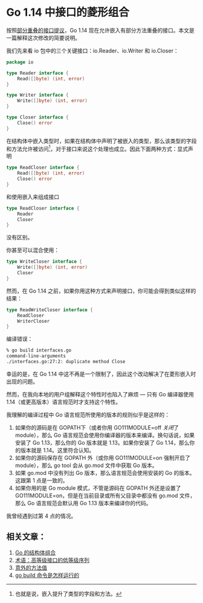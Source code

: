 # Go 1.14 中接口的菱形组合

按照[部分重叠的接口提议](https://github.com/golang/proposal/blob/master/design/6977-overlapping-interfaces.md)，Go 1.14 现在允许嵌入有部分方法重叠的接口。本文是一篇解释这次修改的简要说明。

我们先来看 io 包中的三个关键接口：io.Reader、io.Writer 和 io.Closer：

```go
package io

type Reader interface {
    Read([]byte) (int, error)
}

type Writer interface {
    Write([]byte) (int, error)
}

type Closer interface {
    Close() error
}
```

在结构体中嵌入类型时，如果在结构体中声明了被嵌入的类型，那么该类型的字段和方法允许被访问[^1]，对于接口来说这个处理也成立。因此下面两种方式：显式声明

```go
type ReadCloser interface {
    Read([]byte) (int, error)
    Close() error
}
```

和使用嵌入来组成接口

```go
type ReadCloser interface {
    Reader
    Closer
}
```

没有区别。

你甚至可以混合使用：

```go
type WriteCloser interface {
    Write([]byte) (int, error)
    Closer
}
```

然而，在 Go 1.14 之前，如果你用这种方式来声明接口，你可能会得到类似这样的结果：

```go
type ReadWriteCloser interface {
    ReadCloser
    WriterCloser
}
```

编译错误：

```bash
% go build interfaces.go
command-line-arguments
./interfaces.go:27:2: duplicate method Close
```

幸运的是，在 Go 1.14 中这不再是一个限制了，因此这个改动解决了在菱形嵌入时出现的问题。

然而，在我向本地的用户组解释这个特性时也陷入了麻烦 — 只有 Go 编译器使用 1.14（或更高版本）语言规范时才支持这个特性。

我理解的编译过程中 Go 语言规范所使用的版本的规则似乎是这样的：

1. 如果你的源码是在 GOPATH下（或者你用 GO111MODULE=off *关闭*了 module），那么 Go 语言规范会使用你编译器的版本来编译。换句话说，如果安装了 Go 1.13，那么你的 Go 版本就是 1.13。如果你安装了 Go 1.14，那么你的版本就是 1.14。这里符合认知。
2. 如果你的源码保存在 GOPATH 外（或你用 GO111MODULE=on 强制开启了 module），那么 go tool 会从 go.mod 文件中获取 Go 版本。
3. 如果 go.mod 中没有列出 Go 版本，那么语言规范会使用安装的 Go 的版本。这跟第 1 点是一致的。
4. 如果你用的是 Go module 模式，不管是源码在 GOPATH 外还是设置了 GO111MODULE=on，但是在当前目录或所有父目录中都没有 go.mod 文件，那么 Go 语言规范会默认用 Go 1.13 版本来编译你的代码。

我曾经遇到过第 4 点的情况。

## 相关文章：

1. [Go 的结构体组合](https://dave.cheney.net/2015/05/22/struct-composition-with-go)
2. [术语：高等级接口的低等级序列](https://dave.cheney.net/2014/05/08/term-low-level-serial-with-a-high-level-interface)
3. [意外的方法值](https://dave.cheney.net/2014/05/19/accidental-method-value)
4. [go build 命令是怎样运行的](https://dave.cheney.net/2013/10/15/how-does-the-go-build-command-work)

[^1]: 也就是说，嵌入提升了类型的字段和方法。

